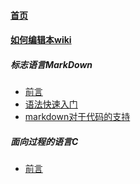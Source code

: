 
#### [首页](?file=home-首页)
#### [如何编辑本wiki](>file=edit-如何编辑本wiki)

##### 标志语言MarkDown
- [前言](?file=000-标志语言MarkDown/00-前言 "前言")
- [语法快速入门](?file=000-标志语言MarkDown/01-语法快速入门 "语法快速入门")
- [markdown对于代码的支持](?file=000-标志语言MarkDown/02-markdown对于代码的支持 "markdown对于代码的支持")

##### 面向过程的语言C
- [前言](?file=001-面向过程的语言C/00-前言 "前言")
